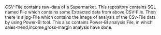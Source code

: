 CSV-File contains raw-data of a Supermarket.
This repository contains SQL named File which contains some Extracted data from above CSV-File.
Then there is a jpg-File which contains the image of analysis of the CSv-File data by using Power-BI tool.
This also contains Power-BI analysis File, in which sales-trend,income,gross-margin analysis have done.
